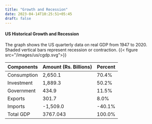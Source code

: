 ```yaml
---
title: "Growth and Recession"
date: 2023-04-14T10:25:51+05:45
draft: false
---
```


#### US Historical Growth and Recession
The graph shows the US quarterly data on real GDP from 1947 to 2020. Shaded vertical bars represent recession or contraction.
{{< figure src="/images/us/cgdp.svg">}}


| Components  | Amount (Rs. Billions) | Percent |
|-------------|-----------------------|---------|
| Consumption |  2,650.1              | 70.4%   |
| Investment  |  1,889.3              | 50.2%   |
| Government  |  434.9                | 11.5%   |
| Exports     |  301.7                | 8.0%    |
| Imports     |  -1,509.0            | -40.1%  |
| Total GDP   | 3767.043              | 100.0%  |
